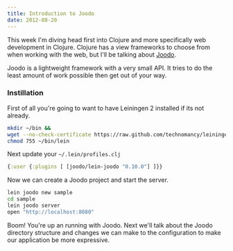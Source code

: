```yaml
---
title: Introduction to Joodo
date: 2012-08-20
---
```

This week I'm diving head first into Clojure and more specifically web
development in Clojure.  Clojure has a view frameworks to choose from when
working with the web, but I'll be talking about [Joodo](http://www.joodoweb.com/).

Joodo is a lightweight framework with a very small API.  It tries to do the
least amount of work possible then get out of your way.  

### Instillation

First of all you're going to want to have Leiningen 2 installed if its not
already.

```bash
mkdir ~/bin && 
wget --no-check-certificate https://raw.github.com/technomancy/leiningen/preview/bin/lein ~/bin/ && 
chmod 755 ~/bin/lein
```

Next update your `~/.lein/profiles.clj`

```clojure
{:user {:plugins [ [joodo/lein-joodo "0.10.0"] ]}}
```

Now we can create a Joodo project and start the server.

```bash
lein joodo new sample
cd sample
lein joodo server
open "http://localhost:8080"
```

Boom! You're up an running with Joodo. Next we'll talk about the Joodo
directory structure and changes we can make to the configuration to make our
application be more expressive.
